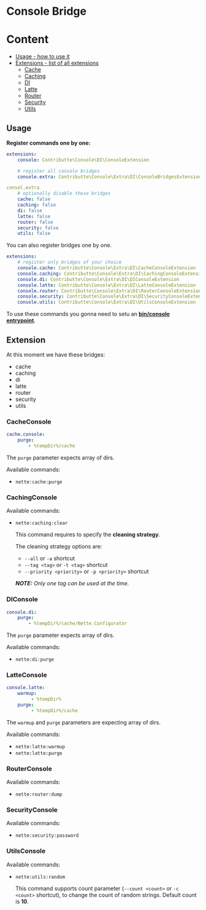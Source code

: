 # Console Bridge

# Content

- [Usage - how to use it](#usage)
- [Extensions - list of all extensions](#extension)
    - [Cache](#CacheConsole)
    - [Caching](#CachingConsole)
    - [DI](#DIConsole)
    - [Latte](#LatteConsole)
    - [Router](#RouterConsole)
    - [Security](#SecurityConsole)
    - [Utils](#UtilsConsole)
    
## Usage

**Register commands one by one:**

```yaml
extensions:
    console: Contributte\Console\DI\ConsoleExtension

    # register all console bridges
    console.extra: Contributte\Console\Extra\DI\ConsoleBridgesExtension

consol.extra
    # optionally disable these bridges
    cache: false
    caching: false
    di: false
    latte: false
    router: false
    security: false
    utils: false
```

You can also register bridges one by one.

```yaml
extensions:
    # register only bridges of your choice
    console.cache: Contributte\Console\Extra\DI\CacheConsoleExtension
    console.caching: Contributte\Console\Extra\DI\CachingConsoleExtension
    console.di: Contributte\Console\Extra\DI\DIConsoleExtension
    console.latte: Contributte\Console\Extra\DI\LatteConsoleExtension
    console.router: Contributte\Console\Extra\DI\RouterConsoleExtension
    console.security: Contributte\Console\Extra\DI\SecurityConsoleExtension
    console.utils: Contributte\Console\Extra\DI\UtilsConsoleExtension
```

To use these commands you gonna need to setu an **[bin/console entrypoint](https://github.com/contributte/console/blob/master/.docs/README.md#entrypoint)**.

## Extension

At this moment we have these bridges:

- cache
- caching
- di
- latte
- router
- security
- utils

### CacheConsole

```yaml
cache.console:
    purge: 
        - %tempDir%/cache
```

The `purge` parameter expects array of dirs.

Available commands:

- `nette:cache:purge`

### CachingConsole

Available commands:

- `nette:caching:clear`

    This command requires to specify the **cleaning strategy**. 

    The cleaning strategy options are:

    - `--all` or `-a` shortcut
    - `--tag <tag>` or `-t <tag>` shortcut
    - `--priority <priority>` or `-p <priority>` shortcut

    ***NOTE:** Only one tag can be used at the time.*

### DIConsole

```yaml
console.di:
    purge: 
        - %tempDir%/cache/Nette.Configurator
```

The `purge` parameter expects array of dirs.

Available commands:

- `nette:di:purge`

### LatteConsole

```yaml
console.latte:
    warmup: 
         - %tempDir%
    purge: 
         - %tempDir%/cache
```

The `warmup` and `purge` parameters are expecting array of dirs.

Available commands:

- `nette:latte:warmup` 
- `nette:latte:purge`

### RouterConsole

Available commands:

- `nette:router:dump`

### SecurityConsole

Available commands:

- `nette:security:password`

### UtilsConsole

Available commands:

- `nette:utils:random`

    This command supports count parameter (`--count <count>` or `-c <count>` shortcut), to change the count of random strings. Default count is **10**.
